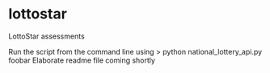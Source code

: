 # lottostar
LottoStar assessments 

Run the script from the command line using > python national_lottery_api.py foobar
Elaborate readme file coming shortly
